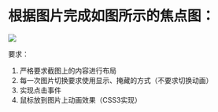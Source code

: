 # 根据图片完成如图所示的焦点图：

![](img/1.gif)

要求：

1. 严格要求截图上的内容进行布局
2. 每一次图片切换要求使用显示、掩藏的方式（不要求切换动画）
3. 实现点击事件
4. 鼠标放到图片上动画效果（CSS3实现）

